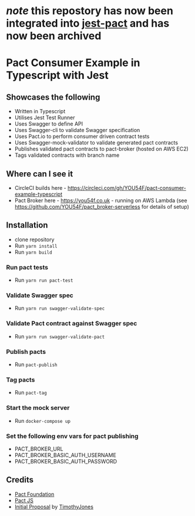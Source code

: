 # _note_ this repostory has now been integrated into [jest-pact](https://github.com/YOU54F/jest-pact) and has now been archived

# Pact Consumer Example in Typescript with Jest

## Showcases the following

- Written in Typescript
- Utilises Jest Test Runner
- Uses Swagger to define API
- Uses Swagger-cli to validate Swagger specification
- Uses Pact.io to perform consumer driven contract tests
- Uses Swagger-mock-validator to validate generated pact contracts
- Publishes validated pact contracts to pact-broker (hosted on AWS EC2)
- Tags validated contracts with branch name

## Where can I see it

- CircleCI builds here - <https://circleci.com/gh/YOU54F/pact-consumer-example-typescript>
- Pact Broker here - <https://you54f.co.uk> - running on AWS Lambda (see https://github.com/YOU54F/pact_broker-serverless for details of setup)

## Installation

- clone repository
- Run `yarn install`
- Run `yarn build`

### Run pact tests

- Run `yarn run pact-test`
  
### Validate Swagger spec

- Run `yarn run swagger-validate-spec`
  
### Validate Pact contract against Swagger spec

- Run `yarn run swagger-validate-pact`
  
### Publish pacts

- Run `pact-publish`
  
### Tag pacts

- Run `pact-tag`

### Start the mock server

- Run `docker-compose up`

### Set the following env vars for pact publishing

- PACT_BROKER_URL
- PACT_BROKER_BASIC_AUTH_USERNAME
- PACT_BROKER_BASIC_AUTH_PASSWORD

## Credits

- [Pact Foundation](https://github.com/pact-foundation)
- [Pact JS](https://github.com/pact-foundation/pact-js)
- [Initial Proposal](https://github.com/pact-foundation/pact-js/issues/215#issuecomment-437237669) by [TimothyJones](https://github.com/TimothyJones)
